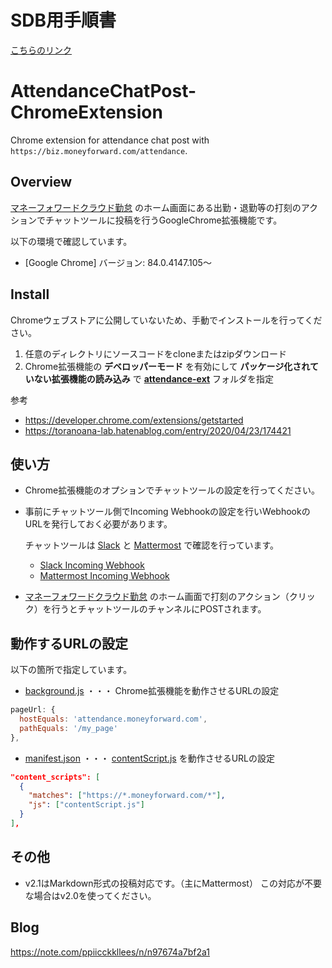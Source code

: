 # SDB用手順書
[こちらのリンク](https://www.notion.so/socialdb/Slack-f080f3a180614253a7bd91ff6cf9d0cf)

# AttendanceChatPost-ChromeExtension
Chrome extension for attendance chat post with `https://biz.moneyforward.com/attendance`.


## Overview
[マネーフォワードクラウド勤怠](https://biz.moneyforward.com/attendance) のホーム画面にある出勤・退勤等の打刻のアクションでチャットツールに投稿を行うGoogleChrome拡張機能です。

以下の環境で確認しています。
- [Google Chrome] バージョン: 84.0.4147.105〜


## Install
Chromeウェブストアに公開していないため、手動でインストールを行ってください。

1. 任意のディレクトリにソースコードをcloneまたはzipダウンロード
2. Chrome拡張機能の **デベロッパーモード** を有効にして **パッケージ化されていない拡張機能の読み込み** で **[attendance-ext](https://github.com/sakasa/AttendanceChatPost-ChromeExtension/tree/master/attendance-ext)** フォルダを指定

参考
- https://developer.chrome.com/extensions/getstarted
- https://toranoana-lab.hatenablog.com/entry/2020/04/23/174421


## 使い方
- Chrome拡張機能のオプションでチャットツールの設定を行ってください。
- 事前にチャットツール側でIncoming Webhookの設定を行いWebhookのURLを発行しておく必要があります。

  チャットツールは [Slack](https://slack.com) と [Mattermost](https://mattermost.com/) で確認を行っています。
  - [Slack Incoming Webhook](https://slack.com/intl/ja-jp/help/articles/115005265063-Slack-%E3%81%A7%E3%81%AE-Incoming-Webhook-%E3%81%AE%E5%88%A9%E7%94%A8)
  - [Mattermost Incoming Webhook](https://docs.mattermost.com/developer/webhooks-incoming.html)

- [マネーフォワードクラウド勤怠](https://biz.moneyforward.com/attendance) のホーム画面で打刻のアクション（クリック）を行うとチャットツールのチャンネルにPOSTされます。


## 動作するURLの設定
以下の箇所で指定しています。
- [background.js](https://github.com/sakasa/AttendanceChatPost-ChromeExtension/blob/master/attendance-ext/background.js) ・・・ Chrome拡張機能を動作させるURLの設定
```javascript
pageUrl: {
  hostEquals: 'attendance.moneyforward.com',
  pathEquals: '/my_page'
},
```

- [manifest.json](https://github.com/sakasa/AttendanceChatPost-ChromeExtension/blob/master/attendance-ext/manifest.json) ・・・ [contentScript.js](https://github.com/sakasa/AttendanceChatPost-ChromeExtension/blob/master/attendance-ext/contentScript.js) を動作させるURLの設定
```json
"content_scripts": [
  {
    "matches": ["https://*.moneyforward.com/*"],
    "js": ["contentScript.js"]
  }
],
```


## その他
- v2.1はMarkdown形式の投稿対応です。（主にMattermost） この対応が不要な場合はv2.0を使ってください。

## Blog
https://note.com/ppiicckkllees/n/n97674a7bf2a1
